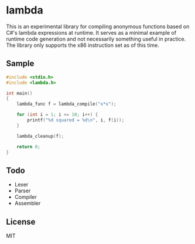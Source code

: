 # lambda

This is an experimental library for compiling anonymous functions based on C#'s lambda expressions at runtime. It serves as a minimal example of runtime code generation and not necessarily something useful in practice. The library only supports the x86 instruction set as of this time.

## Sample

```c
#include <stdio.h>
#include <lambda.h>

int main()
{
	lambda_func f = lambda_compile("x*x");

	for (int i = 1; i <= 10; i++) {
		printf("%d squared = %d\n", i, f(i));
	}

	lambda_cleanup(f);

	return 0;
}
```

## Todo

* Lexer
* Parser
* Compiler
* Assembler

## License

MIT
